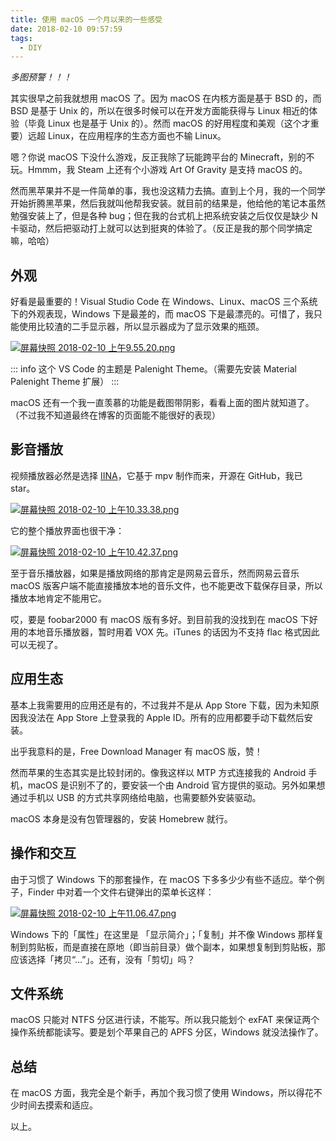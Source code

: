 ```yaml
---
title: 使用 macOS 一个月以来的一些感受
date: 2018-02-10 09:57:59
tags:
  - DIY
---
```


*多图预警！！！*

其实很早之前我就想用 macOS 了。因为 macOS 在内核方面是基于 BSD 的，而 BSD 是基于 Unix 的，所以在很多时候可以在开发方面能获得与 Linux 相近的体验（毕竟 Linux 也是基于 Unix 的）。然而 macOS 的好用程度和美观（这个才重要）远超 Linux，在应用程序的生态方面也不输 Linux。

嗯？你说 macOS 下没什么游戏，反正我除了玩能跨平台的 Minecraft，别的不玩。Hmmm，我 Steam 上还有个小游戏 Art Of Gravity 是支持 macOS 的。

然而黑苹果并不是一件简单的事，我也没这精力去搞。直到上个月，我的一个同学开始折腾黑苹果，然后我就叫他帮我安装。就目前的结果是，他给他的笔记本虽然勉强安装上了，但是各种 bug；但在我的台式机上把系统安装之后仅仅是缺少 N 卡驱动，然后把驱动打上就可以达到挺爽的体验了。（反正是我的那个同学搞定嘛，哈哈）

## 外观

好看是最重要的！Visual Studio Code 在 Windows、Linux、macOS 三个系统下的外观表现，Windows 下是最差的，而 macOS 下是最漂亮的。可惜了，我只能使用比较渣的二手显示器，所以显示器成为了显示效果的瓶颈。

[![屏幕快照 2018-02-10 上午9.55.20.png](https://i.loli.net/2018/02/10/5a7e511f8ecb0.png)](https://i.loli.net/2018/02/10/5a7e511f8ecb0.png)

::: info
这个 VS Code 的主题是 Palenight Theme。（需要先安装 Material Palenight Theme 扩展）
:::

macOS 还有一个我一直羡慕的功能是截图带阴影，看看上面的图片就知道了。（不过我不知道最终在博客的页面能不能很好的表现）

## 影音播放

视频播放器必然是选择 [IINA](https://github.com/lhc70000/iina)，它基于 mpv 制作而来，开源在 GitHub，我已 star。

[![屏幕快照 2018-02-10 上午10.33.38.png](https://i.loli.net/2018/02/10/5a7e5a324f125.png)](https://i.loli.net/2018/02/10/5a7e5a324f125.png)

它的整个播放界面也很干净：

[![屏幕快照 2018-02-10 上午10.42.37.png](https://i.loli.net/2018/02/10/5a7e5c989063b.png)](https://i.loli.net/2018/02/10/5a7e5c989063b.png)

至于音乐播放器，如果是播放网络的那肯定是网易云音乐，然而网易云音乐 macOS 版客户端不能直接播放本地的音乐文件，也不能更改下载保存目录，所以播放本地肯定不能用它。

哎，要是 foobar2000 有 macOS 版有多好。到目前我的没找到在 macOS 下好用的本地音乐播放器，暂时用着 VOX 先。iTunes 的话因为不支持 flac 格式因此可以无视了。

## 应用生态

基本上我需要用的应用还是有的，不过我并不是从 App Store 下载，因为未知原因我没法在 App Store 上登录我的 Apple ID。所有的应用都要手动下载然后安装。

出乎我意料的是，Free Download Manager 有 macOS 版，赞！

然而苹果的生态其实是比较封闭的。像我这样以 MTP 方式连接我的 Android 手机，macOS 是识别不了的，要安装一个由 Android 官方提供的驱动。另外如果想通过手机以 USB 的方式共享网络给电脑，也需要额外安装驱动。

macOS 本身是没有包管理器的，安装 Homebrew 就行。

## 操作和交互

由于习惯了 Windows 下的那套操作，在 macOS 下多多少少有些不适应。举个例子，Finder 中对着一个文件右键弹出的菜单长这样：

[![屏幕快照 2018-02-10 上午11.06.47.png](https://i.loli.net/2018/02/10/5a7e61efb0037.png)](https://i.loli.net/2018/02/10/5a7e61efb0037.png)

Windows 下的「属性」在这里是 「显示简介」；「复制」并不像 Windows 那样复制到剪贴板，而是直接在原地（即当前目录）做个副本，如果想复制到剪贴板，那应该选择「拷贝“…”」。还有，没有「剪切」吗？

## 文件系统

macOS 只能对 NTFS 分区进行读，不能写。所以我只能划个 exFAT 来保证两个操作系统都能读写。要是划个苹果自己的 APFS 分区，Windows 就没法操作了。

## 总结

在 macOS 方面，我完全是个新手，再加个我习惯了使用 Windows，所以得花不少时间去摸索和适应。

以上。

